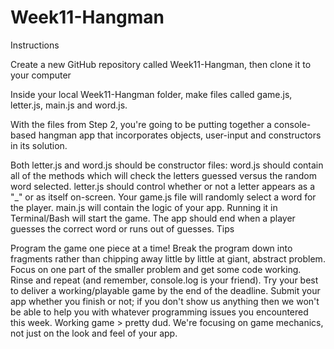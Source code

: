 # Week11-Hangman

Instructions

Create a new GitHub repository called Week11-Hangman, then clone it to your computer

Inside your local Week11-Hangman folder, make files called game.js, letter.js, main.js and word.js.

With the files from Step 2, you're going to be putting together a console-based hangman app that incorporates objects, user-input and constructors in its solution.

Both letter.js and word.js should be constructor files:
word.js should contain all of the methods which will check the letters guessed versus the random word selected.
letter.js should control whether or not a letter appears as a "_" or as itself on-screen.
Your game.js file will randomly select a word for the player.
main.js will contain the logic of your app. Running it in Terminal/Bash will start the game.
The app should end when a player guesses the correct word or runs out of guesses.
Tips

Program the game one piece at a time! Break the program down into fragments rather than chipping away little by little at giant, abstract problem.
Focus on one part of the smaller problem and get some code working.
Rinse and repeat (and remember, console.log is your friend).
Try your best to deliver a working/playable game by the end of the deadline.
Submit your app whether you finish or not; if you don't show us anything then we won't be able to help you with whatever programming issues you encountered this week.
Working game > pretty dud. We're focusing on game mechanics, not just on the look and feel of your app.